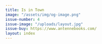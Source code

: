 ```yaml
---
title: Is in Town
image: "/assets/img/og-image.png"
issue-number: 4
issue-image: "/uploads/layout.jpg"
issue-buy: https://www.antennebooks.com/
layout: index
---
```


